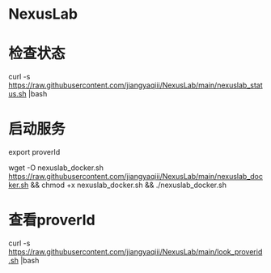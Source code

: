 # NexusLab

# 检查状态
curl -s https://raw.githubusercontent.com/jiangyaqiii/NexusLab/main/nexuslab_status.sh |bash

# 启动服务
export proverId

wget -O nexuslab_docker.sh https://raw.githubusercontent.com/jiangyaqiii/NexusLab/main/nexuslab_docker.sh && chmod +x nexuslab_docker.sh && ./nexuslab_docker.sh

# 查看proverId
curl -s https://raw.githubusercontent.com/jiangyaqiii/NexusLab/main/look_proverid.sh |bash
